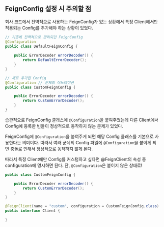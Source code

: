 ## FeignConfig 설정 시 주의할 점

회사 코드에서 전역적으로 사용하는 FeignConfig가 있는 상황에서 특정 Client에서만 적용되는 Config를 추가해야 하는 상황이 있었다.

```java
// 기존에 전역적으로 관리되던 FeignConfig
@Configuration
public class DefaultFeignConfig {
	
	public ErrorDecoder errorDecoder() {
		return DefaultErrorDecoder();
	}
}

// 새로 추가된 Config
@Configuration // 문제의 어노테이션
public class CustomFeignConfig {

	public ErrorDecoder errorDecoder() {
		return CustomErrorDecoder();
	}
}
```

습관적으로 FeignConfig 클래스에 `@Configuration`을 붙여주었는데 다른 Client에서 Config에 등록한 빈들이 정상적으로 동작하지 않는 문제가 있었다.

FeignConfig에 `@Configuration`을 붙여주게 되면 해당 Config 클래스를 기본으로 사용한다는 의미이다. 따라서 여러 군데의 Config 파일에 `@Configuration`을 붙이게 되면 충돌로 인해서 정상적으로 동작하지 않게 된다.

따라서 특정 Client에만 Config를 커스텀하고 싶다면 @FeignClient의 속성 중 configuration에 명시하면 된다.
단, `@Configuration`은 붙이지 않은 상태로! 

```java
public class CustomFeignConfig {

	public ErrorDecoder errorDecoder() {
		return CustomErrorDecoder();
	}
}

@FeignClient(name = "custom", configuration = CustomFeignConfig.class)
public interface Client {
	
}
```